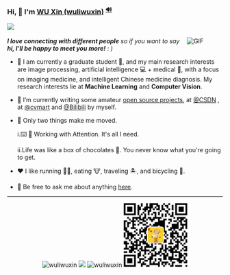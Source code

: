

###  Hi, 👋  I'm <a href="https://wuliwuxin.github.io/" target="_blank">WU Xin (wuliwuxin)</a> <sup><a href="https://github.com/Charmve/Charmve/blob/master/OctoCharmve/pronounce.m4a?raw=true" title="pronunciation">🔊</a></sup>

![](https://visitor-badge.glitch.me/badge?page_id=wuliwuxin.wuliwuxin)


<img align="right" alt="GIF" src="https://media.giphy.com/media/LnQjpWaON8nhr21vNW/giphy.gif" width="84" title="Say HI"> <summary><em><b>I love connecting with different people</b> so if you want to say <b>hi, I'll be happy to meet you more!</b> : )</em></summary>


- 📖 I am currently a graduate student 🔭, and my main research interests are image processing, artificial intelligence 💻 + medical 🏥, with a focus on imaging medicine, and intelligent Chinese medicine diagnosis. My research interests lie at <b>Machine Learning</b> and <b>Computer Vision</b>. 
- 🌱  I’m currently writing some amateur [open source projects](https://github.com/wuliwuxin?tab=repositories), at [@CSDN](https://blog.csdn.net/wuli_xin?spm=1000.2115.3001.5343&type=lately) , at [@cvmart](https://www.cvmart.net/profile?tab=myHomePage) and [@Bilibili](https://space.bilibili.com/404809876) by myself. 
- 🤔 Only two things make me moved. 

     i.⌨️ 🧱 Working with Attention. It's all I need.
     
     ii.Life was like a box of chocolates 🍫. You never know what you're going to get.
     
- ❤️ I like running 🏃‍♀️, eating 🐮, traveling 🏝, and bicycling 🚴.
- 💬 Be free to ask me about anything [here](https://github.com/wuliwuxin/wuliwuxin/issues).
---

  <div align="center">

  <img height="150px" src="https://github-readme-stats.vercel.app/api?username=wuliwuxin&show_icons=true&include_all_commits=true&count_private=true" alt="wuliwuxin" />
  <img height="150px" src="https://github-readme-stats.vercel.app/api/top-langs/?username=wuliwuxin&hide=html&layout=compact" />
  <img height="150px" src="https://github-readme-streak-stats.herokuapp.com/?user=wuliwuxin" alt="wuliwuxin" />
   <img height="150px" src="https://github.com/wuliwuxin/wuliwuxin/blob/a4ab08e720e92dd2d2a76526956a075a2d24aeb0/WeChat1.png" />
   
 </div>
<!-- 
🚧 **My Todolist Stats:** ⬇️ -->

<!--
**wuxin/wuxin** is a ✨ _special_ ✨ repository because its `README.md` (this file) appears on your GitHub profile.

Here are some ideas to get you started:

- 🔭 I’m currently working on ...
- 🌱 I’m currently learning ...
- 👯 I’m looking to collaborate on ...
- 🤔 I’m looking for help with ...
- 💬 Ask me about ...
- 📫 How to reach me: ...
- 😄 Pronouns: ...
- ⚡ Fun fact: ...
-->


<!--
<table width="100%" border="0" cellspacing="15" cellpadding="0">
<tbody>
  <tr>
    <td>
      <img height="150" src="https://github.com/wuliwuxin/wuliwuxin/blob/main/wechat1.png" />
    </td>
    <td width="55%">
        <p align="left"> 
        <p align="left"> <img src="https://github-readme-stats.vercel.app/api?username=wuliwuxin&show_icons=true&include_all_commits=true&count_private=true &theme=highcontrast" alt="wuliwuxin" /> </p>
    </td>
   </tr>
</tbody>
</table>
-->


